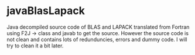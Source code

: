 # javaBlasLapack
Java decompiled source code of BLAS and LAPACK translated from Fortran using F2J -> class and javab to get the source. 
However the source code is not clean and contains lots of redunduncies, errors and dummy code. I will try to clean it a bit later. 
